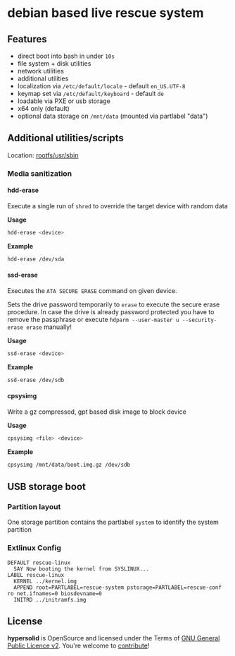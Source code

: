 debian based live rescue system
===================================

Features
------------------------------------------

* direct boot into bash in under `10s`
* file system + disk utilities
* network utilities
* additional utilities
* localization via `/etc/default/locale` - default `en_US.UTF-8`
* keymap set via `/etc/default/keyboard` - default `de`
* loadable via PXE or usb storage
* x64 only (default)
* optional data storage on `/mnt/data` (mounted via partlabel "data")

Additional utilities/scripts
------------------------------------------

Location: [rootfs/usr/sbin](rootfs/usr/sbin)

### Media sanitization ##

#### hdd-erase ####

Execute a single run of `shred` to override the target device with random data

**Usage**

```bash
hdd-erase <device>
```

**Example**

```bash
hdd-erase /dev/sda
```

#### ssd-erase ####

Executes the `ATA SECURE ERASE` command on given device. 

Sets the drive password temporarily to `erase` to execute the secure erase procedure. In case the drive is already password protected you have to remove the passphrase or execute `hdparm --user-master u --security-erase erase` manually!

**Usage**

```bash
ssd-erase <device>
```

**Example**

```bash
ssd-erase /dev/sdb
```


#### cpsysimg ####

Write a gz compressed, gpt based disk image to block device

**Usage**

```bash
cpsysimg <file> <device>
```

**Example**

```bash
cpsysimg /mnt/data/boot.img.gz /dev/sdb
```

USB storage boot
----------------------------

### Partition layout ###

One storage partition contains the partlabel `system` to identify the system partition



### Extlinux Config ###

```
DEFAULT rescue-linux
  SAY Now booting the kernel from SYSLINUX...
LABEL rescue-linux
  KERNEL ../kernel.img
  APPEND root=PARTLABEL=rescue-system pstorage=PARTLABEL=rescue-conf ro net.ifnames=0 biosdevname=0
  INITRD ../initramfs.img
```

License
----------------------------

**hypersolid** is OpenSource and licensed under the Terms of [GNU General Public Licence v2](LICENSE.txt). You're welcome to [contribute](CONTRIBUTE.md)!